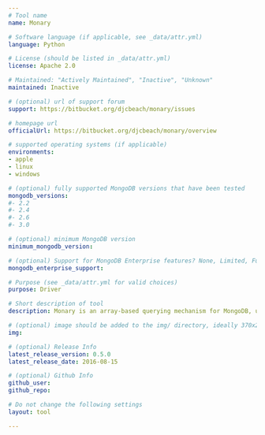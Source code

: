 ```yaml
---
# Tool name
name: Monary

# Software language (if applicable, see _data/attr.yml)
language: Python

# License (should be listed in _data/attr.yml)
license: Apache 2.0

# Maintained: "Actively Maintained", "Inactive", "Unknown"
maintained: Inactive

# (optional) url of support forum
support: https://bitbucket.org/djcbeach/monary/issues

# homepage url
officialUrl: https://bitbucket.org/djcbeach/monary/overview

# supported operating systems (if applicable)
environments:
- apple
- linux
- windows

# (optional) fully supported MongoDB versions that have been tested
mongodb_versions:
#- 2.2
#- 2.4
#- 2.6
#- 3.0

# (optional) minimum MongoDB version
minimum_mongodb_version:

# (optional) Support for MongoDB Enterprise features? None, Limited, Full
mongodb_enterprise_support: 

# Purpose (see _data/attr.yml for valid choices)
purpose: Driver

# Short description of tool
description: Monary is an array-based querying mechanism for MongoDB, using Python and NumPy. It is intended for analytics and related work, but can be used in any context where the user wishes to quickly load one or more fields into arrays. It uses a C-level driver for all Mongo queries, with the goal of being very fast and efficient. 

# (optional) image should be added to the img/ directory, ideally 370x200px
img: 

# (optional) Release Info
latest_release_version: 0.5.0
latest_release_date: 2016-08-15

# (optional) Github Info
github_user: 
github_repo: 

# Do not change the following settings
layout: tool

---
```

